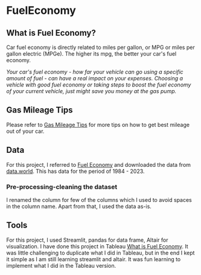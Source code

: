 # FuelEconomy
 
## What is Fuel Economy?
Car fuel economy is directly related to miles per gallon, or MPG or miles per gallon electric (MPGe). The higher its mpg, the better your car's fuel economy.

*Your car's fuel economy - how far your vehicle can go using a specific amount of fuel - can have a real impact on your expenses. Choosing a vehicle with good fuel economy or taking steps to boost the fuel economy of your current vehicle, just might save you money at the gas pump.*

## Gas Mileage Tips
Please refer to [Gas Mileage Tips](https://www.fueleconomy.gov/feg/drive.shtml) for more tips on how to get best mileage out of your car. 

## Data 
For this project, I referred to [Fuel Economy](https://www.fueleconomy.gov/) and downloaded the data from [data.world](https://data.world/project-data-viz/vehicle-mpg-1984-to-2023-pdv-02-2023). This has data for the period of 1984 - 2023.

### Pre-processing-cleaning the dataset
I renamed the column for few of the columns which I used to avoid spaces in the column name. Apart from that, I used the data as-is.

## Tools
For this project, I used Streamlit, pandas for data frame, Altair for visualization. I have done this project in Tableau [What is Fuel Economy](https://public.tableau.com/app/profile/jibeesh.gopi/viz/FuelEconomy-VehicleMPG/WhatisFuelEconomy). It was little challenging to duplicate what I did in Tableau, but in the end I kept it simple as I am still learning streamlit and altair. It was fun learning to implement what I did in the Tableau version.
